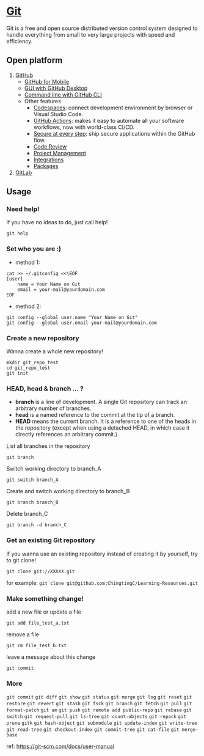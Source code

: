 # [Git](https://git-scm.com/)

Git is a free and open source distributed version control system designed to handle everything from small to very large projects with speed and efficiency.

## Open platform

1. [GitHub](https://github.com/)
    * [GitHub for Mobile](https://github.com/mobile)
    * [GUI with GitHub Desktop](https://desktop.github.com/)
    * [Command line with GitHub CLI](https://cli.github.com/)
    * Other features
        * [Codespaces](https://github.com/features/codespaces): connect development environment by browser or Visual Studio Code.
        * [GitHub Actions](https://github.com/features/actions): makes it easy to automate all your software workflows, now with world-class CI/CD.
        * [Secure at every step](https://github.com/features/security): ship secure applications within the GitHub flow.
        * [Code Review](https://github.com/features/code-review/)
        * [Project Management](https://github.com/features/project-management/)
        * [Integrations](https://github.com/features/integrations)
        * [Packages](https://github.com/features/packages)
2. [GitLab](https://about.gitlab.com/)

## Usage

### Need help!

If you have no ideas to do, just call help!

`git help`

### Set who you are :)

* method 1:

```
cat >> ~/.gitconfig <<\EOF
[user]
	name = Your Name on Git
	email = your-mail@yourdomain.com
EOF
```
* method 2:

```
git config --global user.name "Your Name on Git"
git config --global user.email your-mail@yourdomain.com
```

### Create a new repository

Wanna create a whole new repository!

```
mkdir git_repo_test
cd git_repo_test
git init
```

### HEAD, head & branch ... ?

* **branch** is a line of development. A single Git repository can track an arbitrary number of branches.
* **head** is a named reference to the commit at the tip of a branch.
* **HEAD** means the current branch. It is a reference to one of the heads in the repository (except when using a detached HEAD, in which case it directly references an arbitrary commit.)

List all branches in the repository

`git branch`

Switch working directory to branch_A

`git switch branch_A`

Create and switch working directory to branch_B

`git branch branch_B`

Delete branch_C

`git branch -d branch_C`


### Get an existing Git repository

If you wanna use an existing repository instead of creating it by yourself, try to git clone!

`git clone git://XXXXX.git`

for example: `git clone git@github.com:ChingtingC/Learning-Resources.git`

### Make something change!

add a new file or update a file

`git add file_test_a.txt`

remove a file

`git rm file_test_b.txt`

leave a message about this change

`git commit`

### More

`git commit`
`git diff`
`git show`
`git status`
`git merge`
`git log`
`git reset`
`git restore`
`git revert`
`git stash`
`git fsck`
`git branch`
`git fetch`
`git pull`
`git format-patch`
`git am`
`git push`
`git remote add public-repo`
`git rebase`
`git switch`
`git request-pull`
`git ls-tree`
`git count-objects`
`git repack`
`git prune`
`gitk`
`git hash-object`
`git submodule`
`git update-index`
`git write-tree`
`git read-tree`
`git checkout-index`
`git commit-tree`
`git cat-file`
`git merge-base`

ref: https://git-scm.com/docs/user-manual
